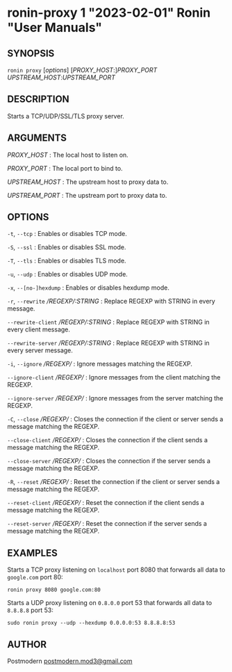 # ronin-proxy 1 "2023-02-01" Ronin "User Manuals"

## SYNOPSIS

`ronin proxy` [*options*] [*PROXY_HOST*:]*PROXY_PORT* *UPSTREAM_HOST*:*UPSTREAM_PORT*

## DESCRIPTION

Starts a TCP/UDP/SSL/TLS proxy server.

## ARGUMENTS

*PROXY_HOST*
: The local host to listen on.

*PROXY_PORT*
: The local port to bind to.

*UPSTREAM_HOST*
: The upstream host to proxy data to.

*UPSTREAM_PORT*
: The upstream port to proxy data to.

## OPTIONS

`-t`, `--tcp`
: Enables or disables TCP mode.

`-S`, `--ssl`
: Enables or disables SSL mode.

`-T`, `--tls`
: Enables or disables TLS mode.

`-u`, `--udp`
: Enables or disables UDP mode.

`-x`, `--[no-]hexdump`
: Enables or disables hexdump mode.

`-r`, `--rewrite` */REGEXP/:STRING*
: Replace REGEXP with STRING in every message.

`--rewrite-client` */REGEXP/:STRING*
: Replace REGEXP with STRING in every client message.

`--rewrite-server` */REGEXP/:STRING*
: Replace REGEXP with STRING in every server message.

`-i`, `--ignore` */REGEXP/*
: Ignore messages matching the REGEXP.

`--ignore-client` */REGEXP/*
: Ignore messages from the client matching the REGEXP.

`--ignore-server` */REGEXP/*
: Ignore messages from the server matching the REGEXP.

`-C`, `--close` */REGEXP/*
: Closes the connection if the client or server sends a message matching
  the REGEXP.

`--close-client` */REGEXP/*
: Closes the connection if the client sends a message matching the REGEXP.

`--close-server` */REGEXP/*
: Closes the connection if the server sends a message matching the REGEXP.

`-R`, `--reset` */REGEXP/*
: Reset the connection if the client or server sends a message matching
  the REGEXP.

`--reset-client` */REGEXP/*
: Reset the connection if the client sends a message matching the REGEXP.

`--reset-server` */REGEXP/*
: Reset the connection if the server sends a message matching the REGEXP.

## EXAMPLES

Starts a TCP proxy listening on `localhost` port 8080 that forwards all data
to `google.com` port 80:

    ronin proxy 8080 google.com:80

Starts a UDP proxy listening on `0.8.0.0` port 53 that forwards all data to
`8.8.8.8` port 53:

    sudo ronin proxy --udp --hexdump 0.0.0.0:53 8.8.8.8:53

## AUTHOR

Postmodern <postmodern.mod3@gmail.com>

